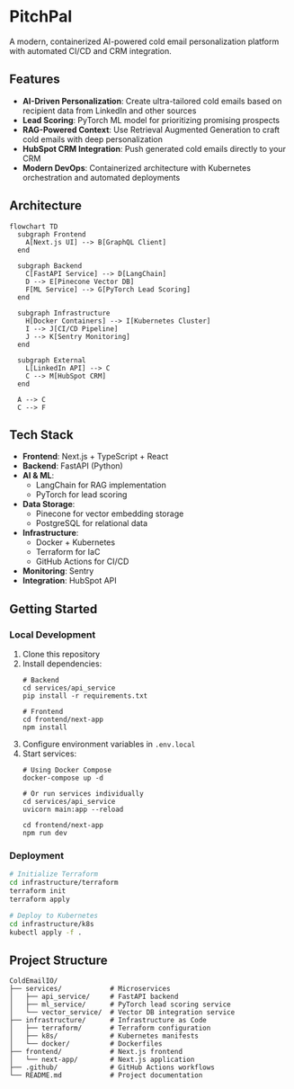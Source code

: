 # PitchPal

A modern, containerized AI-powered cold email personalization platform with automated CI/CD and CRM integration.

## Features

- **AI-Driven Personalization**: Create ultra-tailored cold emails based on recipient data from LinkedIn and other sources
- **Lead Scoring**: PyTorch ML model for prioritizing promising prospects
- **RAG-Powered Context**: Use Retrieval Augmented Generation to craft cold emails with deep personalization
- **HubSpot CRM Integration**: Push generated cold emails directly to your CRM
- **Modern DevOps**: Containerized architecture with Kubernetes orchestration and automated deployments

## Architecture

```mermaid
flowchart TD
  subgraph Frontend
    A[Next.js UI] --> B[GraphQL Client]
  end
  
  subgraph Backend
    C[FastAPI Service] --> D[LangChain]
    D --> E[Pinecone Vector DB]
    F[ML Service] --> G[PyTorch Lead Scoring]
  end
  
  subgraph Infrastructure
    H[Docker Containers] --> I[Kubernetes Cluster]
    I --> J[CI/CD Pipeline]
    J --> K[Sentry Monitoring]
  end
  
  subgraph External
    L[LinkedIn API] --> C
    C --> M[HubSpot CRM]
  end
  
  A --> C
  C --> F
```

## Tech Stack

- **Frontend**: Next.js + TypeScript + React
- **Backend**: FastAPI (Python)
- **AI & ML**: 
  - LangChain for RAG implementation
  - PyTorch for lead scoring
- **Data Storage**: 
  - Pinecone for vector embedding storage
  - PostgreSQL for relational data
- **Infrastructure**: 
  - Docker + Kubernetes
  - Terraform for IaC
  - GitHub Actions for CI/CD
- **Monitoring**: Sentry
- **Integration**: HubSpot API

## Getting Started

### Local Development

1. Clone this repository
2. Install dependencies:
   ```
   # Backend
   cd services/api_service
   pip install -r requirements.txt
   
   # Frontend
   cd frontend/next-app
   npm install
   ```
3. Configure environment variables in `.env.local`
4. Start services:
   ```
   # Using Docker Compose
   docker-compose up -d
   
   # Or run services individually
   cd services/api_service
   uvicorn main:app --reload
   
   cd frontend/next-app
   npm run dev
   ```

### Deployment

```bash
# Initialize Terraform
cd infrastructure/terraform
terraform init
terraform apply

# Deploy to Kubernetes
cd infrastructure/k8s
kubectl apply -f .
```

## Project Structure

```
ColdEmailIO/
├── services/            # Microservices
│   ├── api_service/     # FastAPI backend
│   ├── ml_service/      # PyTorch lead scoring service
│   └── vector_service/  # Vector DB integration service
├── infrastructure/      # Infrastructure as Code
│   ├── terraform/       # Terraform configuration
│   ├── k8s/             # Kubernetes manifests
│   └── docker/          # Dockerfiles
├── frontend/            # Next.js frontend
│   └── next-app/        # Next.js application
├── .github/             # GitHub Actions workflows
└── README.md            # Project documentation
```
